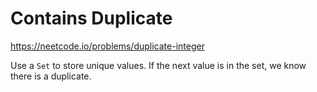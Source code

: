 # Contains Duplicate
https://neetcode.io/problems/duplicate-integer

Use a `Set` to store unique values. If the next value is in the set, we know there is a duplicate.
